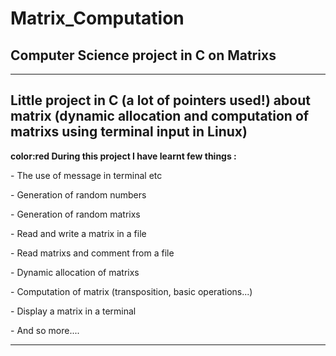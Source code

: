 # Matrix_Computation

<h2> Computer Science project in C on Matrixs </h2>	

-----------------------------------------------------------------------------------------------------------------------------

<h2> Little project in C (a lot of pointers used!) about matrix (dynamic allocation and computation of matrixs using terminal input in Linux) </h2>

 **color:red During this project I have learnt few things :**

  <p> - The use of message in terminal etc </p>
  <p> - Generation of random numbers </p>
  <p> - Generation of random matrixs </p>
  <p> - Read and write a matrix in a file </p>
  <p> - Read matrixs and comment from a file </p>
  <p> - Dynamic allocation of matrixs </p>
  <p> - Computation of matrix (transposition, basic operations...) </p>
  <p> - Display a matrix in a terminal </p>
  <p> - And so more.... </p>

-----------------------------------------------------------------------------------------------------------------------------
